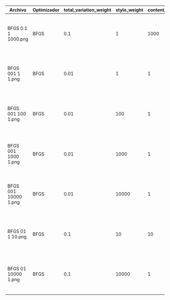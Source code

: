 | Archivo | Optimizador | total_variation_weight | style_weight | content_weight | Image |
| --- | --- | --- | --- | --- | --- |
| BFGS 0.1 1 1000.png | BFGS | 0.1 | 1 | 1000 | <img style="-webkit-user-select: none;margin: auto;cursor: zoom-in;background-color: hsl(0, 0%, 90%);transition: background-color 300ms;" src="BFGS%200.1%201%201000.png" width="153.3" height="118.3"> | 
| BFGS 001 1 1.png | BFGS | 0.01 | 1 | 1 | <img style="-webkit-user-select: none;margin: auto;cursor: zoom-in;background-color: hsl(0, 0%, 90%);transition: background-color 300ms;" src="BFGS 001 1 1.png" width="153.3" height="118.3"> | 
| BFGS 001 100 1.png | BFGS | 0.01 | 100 | 1 | <img style="-webkit-user-select: none;margin: auto;cursor: zoom-in;background-color: hsl(0, 0%, 90%);transition: background-color 300ms;" src="BFGS 001 100 1.png" width="153.3" height="118.3"> |
| BFGS 001 1000 1.png | BFGS | 0.01 | 1000 | 1 | <img style="-webkit-user-select: none;margin: auto;cursor: zoom-in;background-color: hsl(0, 0%, 90%);transition: background-color 300ms;" src="BFGS 001 1000 1.png" width="153.3" height="118.3"> |
| BFGS 001 10000 1.png | BFGS | 0.01 | 10000 | 1 | <img style="-webkit-user-select: none;margin: auto;cursor: zoom-in;background-color: hsl(0, 0%, 90%);transition: background-color 300ms;" src="BFGS 001 10000 1.png" width="153.3" height="118.3"> |
| BFGS 01 1 10.png | BFGS | 0.1 | 10 | 10 | <img style="-webkit-user-select: none;margin: auto;cursor: zoom-in;background-color: hsl(0, 0%, 90%);transition: background-color 300ms;" src="BFGS 001 10000 1.png" width="153.3" height="118.3"> |
| BFGS 01 10000 1.png | BFGS | 0.1 | 10000 | 1 | <img style="-webkit-user-select: none;margin: auto;cursor: zoom-in;background-color: hsl(0, 0%, 90%);transition: background-color 300ms;" src="BFGS 01 10000 1.png" width="153.3" height="118.3"> |
